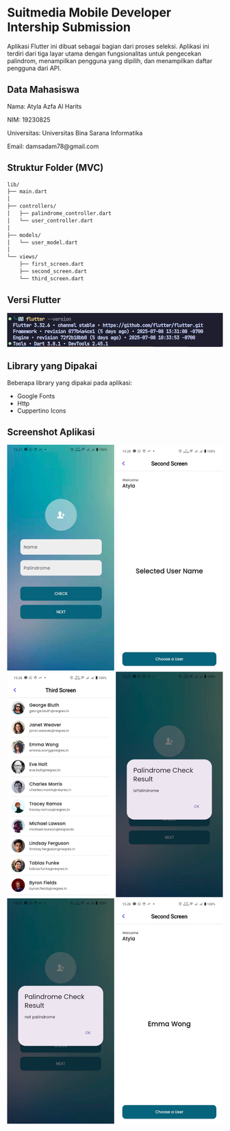 # Suitmedia Mobile Developer Intership Submission
Aplikasi Flutter ini dibuat sebagai bagian dari proses seleksi. Aplikasi ini terdiri dari tiga layar utama dengan fungsionalitas untuk pengecekan palindrom, menampilkan pengguna yang dipilih, dan menampilkan daftar pengguna dari API.

## Data Mahasiswa
<p>Nama: Atyla Azfa Al Harits</p>
<p>NIM: 19230825</p>
<p>Universitas: Universitas Bina Sarana Informatika</p>
<p>Email: damsadam78@gmail.com</p>

## Struktur Folder (MVC)
```bash
lib/
├── main.dart
│
├── controllers/
│   ├── palindrome_controller.dart
│   └── user_controller.dart
│
├── models/
│   └── user_model.dart
│
└── views/
    ├── first_screen.dart
    ├── second_screen.dart
    └── third_screen.dart
```
## Versi Flutter
<img src="./screenshots/versi-flutter.png">

## Library yang Dipakai
Beberapa library yang dipakai pada aplikasi:
<ul>
    <li>Google Fonts</li>
    <li>Http</li>
    <li>Cuppertino Icons</li>
</ul>

## Screenshot Aplikasi
<p align="center">
  <img src="./screenshots/first-screen.jpg" alt="First Screen" width="250">
  <img src="./screenshots/second-screen.jpg" alt="Second Screen" width="250">
  <img src="./screenshots/third-screen.jpg" alt="Third Screen" width="250">
  <img src="./screenshots/is-palindrome.jpg" alt="Is Palindrome" width="250">
  <img src="./screenshots/not-palindrome.jpg" alt="Not Palindrome" width="250">
  <img src="./screenshots/second-screen-with-user-name.jpg" alt="Second Screen With User Name" width="250">
</p>
